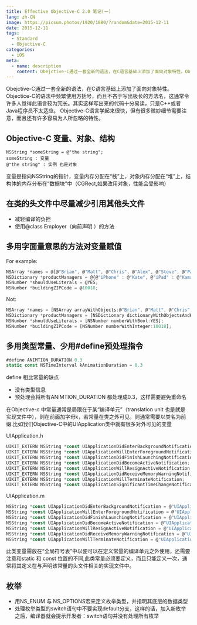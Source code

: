 ```yaml
---
title: Effective Objective-C 2.0 笔记(一)
lang: zh-CN
image: https://picsum.photos/1920/1080/?random&date=2015-12-11
date: 2015-12-11
tags:
  - Standard
  - Objective-C
categories:
  - iOS
meta:
  - name: description
    content: Obejctive-C通过一套全新的语法，在C语言基础上添加了面向对象特性。Objectice-C的语法中频繁使用方括号，而且不吝于写出极长的方法名，这通常令许多人觉得此语言较为冗长。其实这样写出来的代码十分易读，只是C++或者Java程序员不太适应。
---
```


Obejctive-C通过一套全新的语法，在C语言基础上添加了面向对象特性。Objectice-C的语法中频繁使用方括号，而且不吝于写出极长的方法名，这通常令许多人觉得此语言较为冗长。其实这样写出来的代码十分易读，只是C++或者Java程序员不太适应。
Objective-C语言学起来很快，但有很多微妙细节需要注意，而且还有许多容易为人所忽略的特性。

<!-- more -->

## Objective-C 变量、对象、结构
```
NSString *someString = @"the string";
someString : 变量
@"the string" : 实例 也是对象
```

变量是指向NSString的指针，变量内存分配在“栈”上，对象内存分配在“堆”上，结构体的内存分布在“数据块”中（CGRect,如果改用对象，性能会受影响）

## 在类的头文件中尽量减少引用其他头文件

- 减轻编译的负担
- 使用@class Employer（向前声明 ）的方法

## 多用字面量意思的方法对变量赋值

For example:

```js
NSArray *names = @[@"Brian", @"Matt", @"Chris", @"Alex", @"Steve", @"Paul"];
NSDictionary *productManagers = @{@"iPhone" : @"Kate", @"iPad" : @"Kamal", @"Mobile Web" : @"Bill"};
NSNumber *shouldUseLiterals = @YES;
NSNumber *buildingZIPCode = @10018;
```
Not:
```js
NSArray *names = [NSArray arrayWithObjects:@"Brian", @"Matt", @"Chris", @"Alex", @"Steve", @"Paul", nil];
NSDictionary *productManagers = [NSDictionary dictionaryWithObjectsAndKeys: @"Kate", @"iPhone", @"Kamal", @"iPad", @"Bill", @"Mobile Web", nil];
NSNumber *shouldUseLiterals = [NSNumber numberWithBool:YES];
NSNumber *buildingZIPCode = [NSNumber numberWithInteger:10018];
```

## 多用类型常量、少用#define预处理指令

```js
#define ANIMTION_DURATION 0.3
static const NSTimeInterval kAnimationDuration = 0.3
```

define 相比常量的缺点

- 没有类型信息
- 预处理会将所有ANIMTION_DURATION 都处理成0.3，这样需要避免重命名

在Objective-c 中常量通常是局限在于某“编译单元”（translation unit 也是就是 实现文件中），则在前面加字母k，若常量在类之外可见，则通常需要以类名为前缀.比如我们Objective-C中的UIApplication类中就有很多对外可见的变量

UIApplication.h

```js
UIKIT_EXTERN NSString *const UIApplicationDidEnterBackgroundNotification       NS_AVAILABLE_IOS(4_0);
UIKIT_EXTERN NSString *const UIApplicationWillEnterForegroundNotification      NS_AVAILABLE_IOS(4_0);
UIKIT_EXTERN NSString *const UIApplicationDidFinishLaunchingNotification;
UIKIT_EXTERN NSString *const UIApplicationDidBecomeActiveNotification;
UIKIT_EXTERN NSString *const UIApplicationWillResignActiveNotification;
UIKIT_EXTERN NSString *const UIApplicationDidReceiveMemoryWarningNotification;
UIKIT_EXTERN NSString *const UIApplicationWillTerminateNotification;
UIKIT_EXTERN NSString *const UIApplicationSignificantTimeChangeNotification;
```

UIApplication.m

```js
NSString *const UIApplicationDidEnterBackgroundNotification = @"UIApplicationDidEnterBackgroundNotification";
NSString *const UIApplicationWillEnterForegroundNotification = @"UIApplicationWillEnterForegroundNotification";
NSString *const UIApplicationDidFinishLaunchingNotification = @"UIApplicationDidFinishLaunchingNotification";
NSString *const UIApplicationDidBecomeActiveNotification = @"UIApplicationDidBecomeActiveNotification";
NSString *const UIApplicationWillResignActiveNotification = @"UIApplicationWillResignActiveNotification";
NSString *const UIApplicationDidReceiveMemoryWarningNotification = @"UIApplicationDidReceiveMemoryWarningNotification";
NSString *const UIApplicationWillTerminateNotification = @"UIApplicationWillTerminateNotification";
```

此类变量需放在“全局符号表”中以便可以在定义常量的编译单元之外使用，还需要注意和static 和 const 位置的不同,此类常量必须要定义，而且只能定义一次，通常将其定义在与声明该常量的头文件相关的实现文件中。

## 枚举
- 用NS_ENUM 与 NS_OPTIONS宏来定义枚举类型，并指明其底层的数据类型
- 处理枚举类型的switch语句中不要实现default分支，这样的话，加入新枚举之后，编译器就会提示开发者：switch语句并没有处理所有枚举
